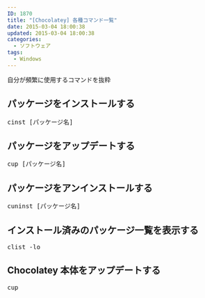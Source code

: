 ```yaml
---
ID: 1870
title: "[Chocolatey] 各種コマンド一覧"
date: 2015-03-04 18:00:38
updated: 2015-03-04 18:00:38
categories:
  - ソフトウェア
tags: 
  - Windows
---
```


自分が頻繁に使用するコマンドを抜粋

<!--more-->
<h2>パッケージをインストールする</h2>
<pre>cinst [パッケージ名]</pre>
<h2>パッケージをアップデートする</h2>
<pre>cup [パッケージ名]</pre>
<h2>パッケージをアンインストールする</h2>
<pre>cuninst [パッケージ名]</pre>
<h2>インストール済みのパッケージ一覧を表示する</h2>
<pre>clist -lo</pre>
<h2>Chocolatey 本体をアップデートする</h2>
<pre>cup</pre>
